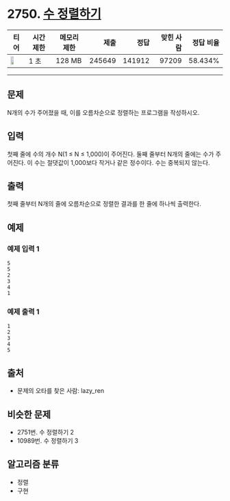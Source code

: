 # 2750. [수 정렬하기](https://www.acmicpc.net/problem/2750)

| 티어 | 시간 제한 | 메모리 제한 | 제출 | 정답 | 맞힌 사람 | 정답 비율 |
|---|---|---|---:|---:|---:|---:|
| <img src="https://static.solved.ac/tier_small/4.svg" width="50%" /> | 1 초 | 128 MB | 245649 | 141912 | 97209 | 58.434% |

---

## 문제

N개의 수가 주어졌을 때, 이를 오름차순으로 정렬하는 프로그램을 작성하시오.

## 입력

첫째 줄에 수의 개수 N(1 ≤ N ≤ 1,000)이 주어진다. 둘째 줄부터 N개의 줄에는 수가 주어진다. 이 수는 절댓값이 1,000보다 작거나 같은 정수이다. 수는 중복되지 않는다.

## 출력

첫째 줄부터 N개의 줄에 오름차순으로 정렬한 결과를 한 줄에 하나씩 출력한다.

## 예제

### 예제 입력 1

```
5
5
2
3
4
1
```

### 예제 출력 1

```
1
2
3
4
5
```

## 출처

- 문제의 오타를 찾은 사람: lazy_ren

## 비슷한 문제

- 2751번. 수 정렬하기 2
- 10989번. 수 정렬하기 3

## 알고리즘 분류

- 정렬
- 구현

